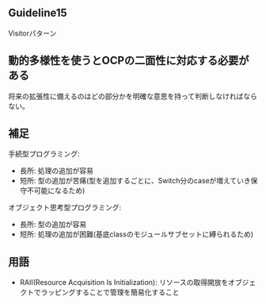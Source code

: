 ## Guideline15
Visitorパターン

## 動的多様性を使うとOCPの二面性に対応する必要がある
将来の拡張性に備えるのはどの部分かを明確な意思を持って判断しなければならない。

## 補足
手続型プログラミング:
- 長所: 処理の追加が容易
- 短所: 型の追加が苦痛(型を追加するごとに、Switch分のcaseが増えていき保守不可能になるため)

オブジェクト思考型プログラミング:
- 長所: 型の追加が容易
- 短所: 処理の追加が困難(基底classのモジュールサブセットに縛られるため)


## 用語
- RAII(Resource Acquisition Is Initialization): リソースの取得開放をオブジェクトでラッピングすることで管理を簡易化すること
